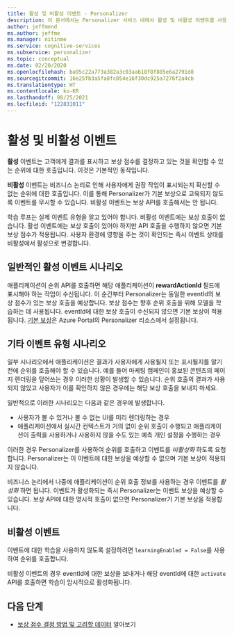 ```yaml
---
title: 활성 및 비활성 이벤트 - Personalizer
description: 이 문서에서는 Personalizer 서비스 내에서 활성 및 비활성 이벤트를 사용하는 방법을 설명합니다.
author: jeffmend
ms.author: jeffme
ms.manager: nitinme
ms.service: cognitive-services
ms.subservice: personalizer
ms.topic: conceptual
ms.date: 02/20/2020
ms.openlocfilehash: ba95c22a773a382a3c03aab18f8f885e6a2791d8
ms.sourcegitcommit: 16e25fb3a5fa8fc054e16f30dc925a7276f2a4cb
ms.translationtype: HT
ms.contentlocale: ko-KR
ms.lasthandoff: 08/25/2021
ms.locfileid: "122831011"
---
```

# <a name="active-and-inactive-events"></a>활성 및 비활성 이벤트

**활성** 이벤트는 고객에게 결과를 표시하고 보상 점수를 결정하고 있는 것을 확인할 수 있는 순위에 대한 호출입니다. 이것은 기본적인 동작입니다.

**비활성** 이벤트는 비즈니스 논리로 인해 사용자에게 권장 작업이 표시되는지 확신할 수 없는 순위에 대한 호출입니다. 이를 통해 Personalizer가 기본 보상으로 교육되지 않도록 이벤트를 무시할 수 있습니다. 비활성 이벤트는 보상 API를 호출해서는 안 됩니다.

학습 루프는 실제 이벤트 유형을 알고 있어야 합니다. 비활성 이벤트에는 보상 호출이 없습니다. 활성 이벤트에는 보상 호출이 있어야 하지만 API 호출을 수행하지 않으면 기본 보상 점수가 적용됩니다. 사용자 환경에 영향을 주는 것이 확인되는 즉시 이벤트 상태를 비활성에서 활성으로 변경합니다.

## <a name="typical-active-events-scenario"></a>일반적인 활성 이벤트 시나리오

애플리케이션이 순위 API를 호출하면 해당 애플리케이션이 **rewardActionId** 필드에 표시해야 하는 작업이 수신됩니다.  이 순간부터 Personalizer는 동일한 eventId의 보상 점수가 있는 보상 호출을 예상합니다. 보상 점수는 향후 순위 호출을 위해 모델을 학습하는 데 사용됩니다. eventId에 대한 보상 호출이 수신되지 않으면 기본 보상이 적용됩니다. [기본 보상](how-to-settings.md#configure-rewards-for-the-feedback-loop)은 Azure Portal의 Personalizer 리소스에서 설정됩니다.

## <a name="other-event-type-scenarios"></a>기타 이벤트 유형 시나리오

일부 시나리오에서 애플리케이션은 결과가 사용자에게 사용될지 또는 표시될지를 알기 전에 순위를 호출해야 할 수 있습니다. 예를 들어 마케팅 캠페인이 홍보된 콘텐츠의 페이지 렌더링을 덮어쓰는 경우 이러한 상황이 발생할 수 있습니다. 순위 호출의 결과가 사용되지 않았고 사용자가 이를 확인하지 않은 경우에는 해당 보상 호출을 보내지 마세요.

일반적으로 이러한 시나리오는 다음과 같은 경우에 발생합니다.

* 사용자가 볼 수 있거나 볼 수 없는 UI를 미리 렌더링하는 경우
* 애플리케이션에서 실시간 컨텍스트가 거의 없이 순위 호출이 수행되고 애플리케이션이 출력을 사용하거나 사용하지 않을 수도 있는 예측 개인 설정을 수행하는 경우

이러한 경우 Personalizer를 사용하여 순위를 호출하고 이벤트를 _비활성화_ 하도록 요청합니다. Personalizer는 이 이벤트에 대한 보상을 예상할 수 없으며 기본 보상이 적용되지 않습니다.

비즈니스 논리에서 나중에 애플리케이션이 순위 호출 정보를 사용하는 경우 이벤트를 _활성화_ 하면 됩니다. 이벤트가 활성화되는 즉시 Personalizer는 이벤트 보상을 예상할 수 있습니다. 보상 API에 대한 명시적 호출이 없으면 Personalizer가 기본 보상을 적용합니다.

## <a name="inactive-events"></a>비활성 이벤트

이벤트에 대한 학습을 사용하지 않도록 설정하려면 `learningEnabled = False`를 사용하여 순위를 호출합니다.

비활성 이벤트의 경우 eventId에 대한 보상을 보내거나 해당 eventId에 대한 `activate` API를 호출하면 학습이 암시적으로 활성화됩니다.

## <a name="next-steps"></a>다음 단계

* [보상 점수 결정 방법 및 고려할 데이터](concept-rewards.md) 알아보기
